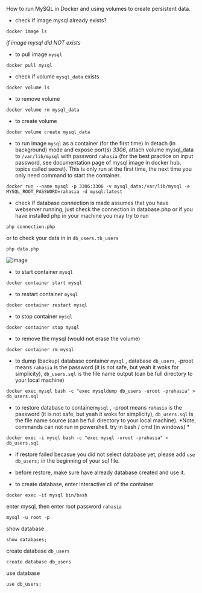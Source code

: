 How to run MySQL in Docker and using volumes to create persistent data.

* check if image mysql already exists?
```
docker image ls
```

*if image mysql did NOT exists*

* to pull image `mysql`
```
docker pull mysql
```

* check if volume `mysql_data` exists
```
docker volume ls
```

* to remove volume
```
docker volume rm mysql_data
```

* to create volume
```
docker volume create mysql_data 
```

* to run image `mysql` as a container (for the first time) in detach (in background) mode and expose port(s) *3306*, attach volume mysql_data to `/var/lib/mysql` with password `rahasia` (for the best practice on input password, see documentation page of mysql image in docker hub, topics called secret). This is only run at the first time, the next time you only need command to start the container.
```
docker run --name mysql -p 3306:3306 -v mysql_data:/var/lib/mysql -e MYSQL_ROOT_PASSWORD=rahasia -d mysql:latest 
```

* check if database connection is made
assumes that you have webserver running, just check the connection in database.php or if you have installed php in your machine you may try to run
```
php connection.php
```
or to check your data in in `db_users.tb_users`
```
php data.php
```

![image](https://user-images.githubusercontent.com/31872453/126221383-25a06d15-a06b-44b1-8cc1-3fb85260753c.png)


* to start container `mysql`
```
docker container start mysql
```

* to restart container `mysql`
```
docker container restart mysql
```

* to stop container `mysql`
```
docker container stop mysql
```

* to remove the mysql (would not erase the volume)
```
docker container rm mysql
```

* to dump (backup) database container `mysql` , database `db_users`, -proot means `rahasia` is the password (it is not safe, but yeah it woks for simplicity), `db_users.sql` is the file name output (can be full directory to your local machine)
```
docker exec mysql bash -c "exec mysqldump db_users -uroot -prahasia" > db_users.sql
```

* to restore database to container`mysql` , -proot means `rahasia` is the password (it is not safe, but yeah it woks for simplicity), `db_users.sql` is the file name source (can be full directory to your local machine). *Note, commands can not run in powershell. try in bash / cmd (in windows) *
```
docker exec -i mysql bash -c "exec mysql -uroot -prahasia" < db_users.sql
```

* if restore failed becasue you did not select database yet, please add `use db_users;` in the beginning of your sql file.

* before restore, make sure have already database created and use it.

* to create database, enter interactive cli of the container
```
docker exec -it mysql bin/bash
```

enter mysql, then enter root password `rahasia`
```
mysql -u root -p
```

show database 
```
show databases;
```

create database `db_users` 
```
create database db_users
```

use database
```
use db_users;
```